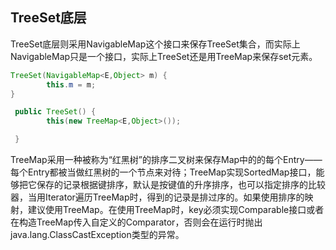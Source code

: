 ## TreeSet底层

TreeSet底层则采用NavigableMap这个接口来保存TreeSet集合，而实际上NavigableMap只是一个接口，实际上TreeSet还是用TreeMap来保存set元素。

```java
TreeSet(NavigableMap<E,Object> m) {
        this.m = m;
}

 public TreeSet() {
        this(new TreeMap<E,Object>());

 }
```

TreeMap采用一种被称为“红黑树”的排序二叉树来保存Map中的的每个Entry——每个Entry都被当做红黑树的一个节点来对待；TreeMap实现SortedMap接口，能够把它保存的记录根据键排序，默认是按键值的升序排序，也可以指定排序的比较器，当用Iterator遍历TreeMap时，得到的记录是排过序的。如果使用排序的映射，建议使用TreeMap。在使用TreeMap时，key必须实现Comparable接口或者在构造TreeMap传入自定义的Comparator，否则会在运行时抛出java.lang.ClassCastException类型的异常。